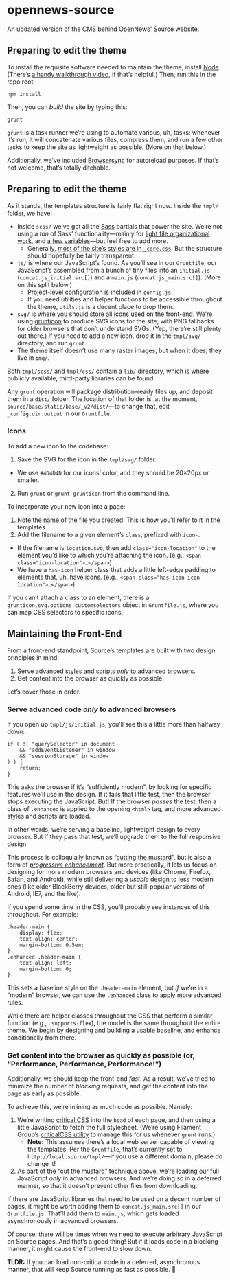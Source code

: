 # opennews-source

An updated version of the CMS behind OpenNews' Source website.

## Preparing to edit the theme

To install the requisite software needed to maintain the theme, install [Node](http://nodejs.org/). (There’s [a handy walkthrough video](https://docs.npmjs.com/getting-started/installing-node), if that’s helpful.) Then, run this in the repo root:

```
npm install
```

Then, you can _build_ the site by typing this:

```
grunt
```

`grunt` is a task runner we’re using to automate various, uh, tasks: whenever it’s run, it will concatenate various files, compress them, and run a few other tasks to keep the site as lightweight as possible. (More on that below.)

Additionally, we’ve included [Browsersync](https://www.browsersync.io/) for autoreload purposes. If that’s not welcome, that’s totally ditchable.

## Preparing to edit the theme

As it stands, the templates structure is fairly flat right now. Inside the `tmpl/` folder, we have:

- Inside `scss/` we’ve got all the [Sass](http://sass-lang.com/) partials that power the site. We’re not using a _ton_ of Sass’ functionality—mainly for [light file organizational work](https://github.com/OpenNews/opennews-source/blob/master/tmpl/scss/source.scss), and [a few variables](https://github.com/OpenNews/opennews-source/blob/master/tmpl/scss/global/_variables.scss)—but feel free to add more.
    - Generally, [most of the site’s styles are in `_core.css`](https://github.com/OpenNews/opennews-source/blob/master/tmpl/scss/core/_core.scss). But the structure should hopefully be fairly transparent.
- `js/` is where our JavaScript’s found. As you’ll see in our `Gruntfile`, our JavaScript’s assembled from a bunch of tiny files into an `initial.js` (`concat.js_initial.src[]`) and a `main.js` (`concat.js_main.src[]`). (More on this split below.)
    - Project-level configuration is included in `config.js`.
    - If you need utilities and helper functions to be accessible throughout the theme, `utils.js` is a decent place to drop them.
- `svg/` is where you should store all icons used on the front-end. We’re using [grunticon](https://github.com/filamentgroup/grunticon) to produce SVG icons for the site, with PNG fallbacks for older browsers that don’t understand SVGs. (Yep, there’re still plenty out there.) If you need to add a new icon, drop it in the `tmpl/svg/` directory, and run `grunt`.
- The theme itself doesn’t use many raster images, but when it does, they live in `img/`.

Both `tmpl/scss/` and `tmpl/css/` contain a `lib/` directory, which is where publicly available, third-party libraries can be found.

Any `grunt` operation will package distribution-ready files up, and deposit them in a `dist/` folder. The location of that folder is, at the moment, `source/base/static/base/_v2/dist/`—to change that, edit `_config.dir.output` in our `Gruntfile`.

### Icons

To add a new icon to the codebase:

1. Save the SVG for the icon in the `tmpl/svg/` folder.
  - We use `#4D4D4D` for our icons’ color, and they should be 20×20px or smaller.
2. Run `grunt` or `grunt grunticon` from the command line.

To incorporate your new icon into a page:

1. Note the name of the file you created. This is how you’ll refer to it in the templates.
2. Add the filename to a given element’s `class`, prefixed with `icon-`.
  - If the filename is `location.svg`, then add `class="icon-location"` to the element you’d like to which you’re attaching the icon. (e.g., `<span class="icon-location">…</span>`)
  - We have a `has-icon` helper class that adds a little left-edge padding to elements that, uh, have icons. (e.g., `<span class="has-icon icon-location">…</span>`)

If you can’t attach a class to an element, there is a `grunticon.svg.options.customselectors` object in `Gruntfile.js`, where you can map CSS selectors to specific icons.

## Maintaining the Front-End

From a front-end standpoint, Source’s templates are built with two design principles in mind:

1. Serve advanced styles and scripts _only_ to advanced browsers.
2. Get content into the browser as quickly as possible.

Let’s cover those in order.

### Serve advanced code _only_ to advanced browsers

If you open up `tmpl/js/initial.js`, you’ll see this a little more than halfway down:

```
if ( !( "querySelector" in document
    && "addEventListener" in window
    && "sessionStorage" in window
) ) {
    return;
}
```

This asks the browser if it’s “sufficiently modern”, by looking for specific features we’ll use in the design. If it fails that little test, then the browser stops executing the JavaScript. But! If the browser _passes_ the test, then a class of `.enhanced` is applied to the opening `<html>` tag, and more advanced styles and scripts are loaded.

In other words, we’re serving a baseline, lightweight design to every browser. But if they pass that test, we’ll upgrade them to the full responsive design.

This process is colloquially known as “[cutting the mustard](http://responsivenews.co.uk/post/18948466399/cutting-the-mustard)”, but is also a form of _[progressive enhancement](https://en.wikipedia.org/wiki/Progressive_enhancement)_. But more practically, it lets us focus on designing for more modern browsers and devices (like Chrome, Firefox, Safari, and Android), while still delivering a _usable_ design to less modern ones (like older BlackBerry devices, older but still-popular versions of Android, IE7, and the like).

If you spend some time in the CSS, you’ll probably see instances of this throughout. For example:

```
.header-main {
    display: flex;
    text-align: center;
    margin-bottom: 0.5em;
}
.enhanced .header-main {
    text-align: left;
    margin-bottom: 0;
}
```

This sets a baseline style on the `.header-main` element, but _if_ we’re in a “modern” browser, we can use the `.enhanced` class to apply more advanced rules.

While there are helper classes throughout the CSS that perform a similar function (e.g., `.supports-flex`), the model is the same throughout the entire theme. We begin by designing and building a usable baseline, and enhance conditionally from there.

### Get content into the browser as quickly as possible (or, “Performance, Performance, Performance!”)

Additionally, we should keep the front-end _fast_. As a result, we’ve tried to minimize the number of _blocking_ requests, and get the content into the page as early as possible.

To achieve this, we’re inlining as much code as possible. Namely:

1. We’re writing [critical CSS](http://www.smashingmagazine.com/2015/08/understanding-critical-css/) into the `head` of each page, and then using a little JavaScript to fetch the full stylesheet. (We’re using Filament Group’s [criticalCSS utility](https://github.com/filamentgroup/criticalCSS) to manage this for us whenever `grunt` runs.)
   - **Note:** This assumes there’s a local web server capable of viewing the templates. Per the `Gruntfile`, that’s currently set to `http://local.source/tmpl/`—if you use a different domain, please do change it!
2. As part of the “cut the mustard” technique above, we’re loading our full JavaScript _only_ in advanced browsers. And we’re doing so in a deferred manner, so that it doesn’t prevent other files from downloading.

If there are JavaScript libraries that need to be used on a decent number of pages, it might be worth adding them to `concat.js_main.src[]` in our `Gruntfile.js`. That’ll add them to `main.js`, which gets loaded asynchronously in advanced browsers.

Of course, there will be times when we need to execute arbitrary JavaScript on Source pages. And that’s a good thing! But if it loads code in a blocking manner, it might cause the front-end to slow down.

**TLDR:** If you can load non-critical code in a deferred, asynchronous manner, that will keep Source running as fast as possible. 🙌
